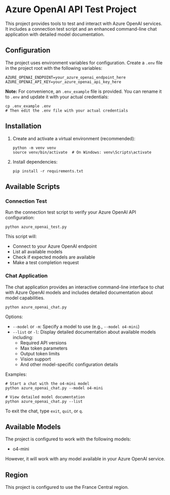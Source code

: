# Azure OpenAI API Test Project

This project provides tools to test and interact with Azure OpenAI services. It includes a connection test script and an enhanced command-line chat application with detailed model documentation.

## Configuration

The project uses environment variables for configuration. Create a `.env` file in the project root with the following variables:

```
AZURE_OPENAI_ENDPOINT=your_azure_openai_endpoint_here
AZURE_OPENAI_API_KEY=your_azure_openai_api_key_here
```

**Note:** For convenience, an `.env_example` file is provided. You can rename it to `.env` and update it with your actual credentials:

```
cp .env_example .env
# Then edit the .env file with your actual credentials
```

## Installation

1. Create and activate a virtual environment (recommended):
   ```
   python -m venv venv
   source venv/bin/activate  # On Windows: venv\Scripts\activate
   ```

2. Install dependencies:
   ```
   pip install -r requirements.txt
   ```

## Available Scripts

### Connection Test

Run the connection test script to verify your Azure OpenAI API configuration:

```
python azure_openai_test.py
```

This script will:
- Connect to your Azure OpenAI endpoint
- List all available models
- Check if expected models are available
- Make a test completion request

### Chat Application

The chat application provides an interactive command-line interface to chat with Azure OpenAI models and includes detailed documentation about model capabilities.

```
python azure_openai_chat.py
```

Options:
- `--model` or `-m`: Specify a model to use (e.g., `--model o4-mini`)
- `--list` or `-l`: Display detailed documentation about available models including:
  - Required API versions
  - Max token parameters
  - Output token limits
  - Vision support
  - And other model-specific configuration details

Examples:
```
# Start a chat with the o4-mini model
python azure_openai_chat.py --model o4-mini

# View detailed model documentation
python azure_openai_chat.py --list
```

To exit the chat, type `exit`, `quit`, or `q`.

## Available Models

The project is configured to work with the following models:
- o4-mini

However, it will work with any model available in your Azure OpenAI service.

## Region

This project is configured to use the France Central region.
